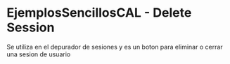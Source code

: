 # EjemplosSencillosCAL - Delete Session
Se utiliza en el depurador de sesiones y es un boton para eliminar o cerrar una sesion de usuario
